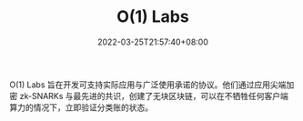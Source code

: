 ﻿---
weight: 
title: "O(1) Labs"
description: "O(1) Labs 旨在开发可支持实际应用与广泛使用承诺的协议"
date: 2022-03-25T21:57:40+08:00
lastmod: 2022-03-25T16:45:40+08:00
draft: false
authors: ["Metabd"]
featuredImage: "o1-labs.jpg"
link: ""
tags: ["研究机构","O(1) Labs"]
categories: ["navigation"]
navigation: ["研究机构"]
lightgallery: true
toc: true
pinned: false
recommend: false
recommend1: false
---
O(1) Labs 旨在开发可支持实际应用与广泛使用承诺的协议。他们通过应用尖端加密 zk-SNARKs 与最先进的共识，创建了无块区块链，可以在不牺牲任何客户端算力的情况下，立即验证分类账的状态。
